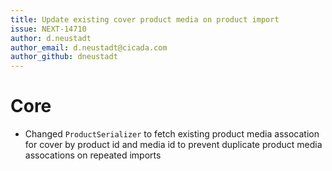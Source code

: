 ```yaml
---
title: Update existing cover product media on product import
issue: NEXT-14710
author: d.neustadt
author_email: d.neustadt@cicada.com 
author_github: dneustadt
---
```

# Core
* Changed `ProductSerializer` to fetch existing product media assocation for cover by product id and media id to prevent duplicate product media assocations on repeated imports
